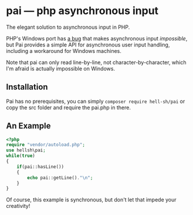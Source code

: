 # pai — php asynchronous input

The elegant solution to asynchronous input in PHP.

PHP's Windows port has [a bug](https://bugs.php.net/bug.php?id=34972) that makes asynchronous input _impossible_, but Pai provides a simple API for asynchronous user input handling, including a workaround for Windows machines.

Note that pai can only read line-by-line, not character-by-character, which I'm afraid is actually impossible on Windows.

## Installation

Pai has no prerequisites, you can simply `composer require hell-sh/pai` or copy the src folder and require the pai.php in there.

## An Example

```PHP
<?php
require "vendor/autoload.php";
use hellsh\pai;
while(true)
{
    if(pai::hasLine())
    {
        echo pai::getLine()."\n";
    }
}
```

Of course, this example is synchronous, but don't let that impede your creativity! 

